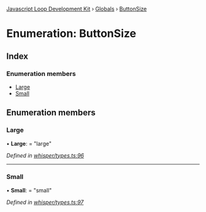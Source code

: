 [Javascript Loop Development Kit](../README.md) › [Globals](../globals.md) › [ButtonSize](buttonsize.md)

# Enumeration: ButtonSize

## Index

### Enumeration members

* [Large](buttonsize.md#large)
* [Small](buttonsize.md#small)

## Enumeration members

###  Large

• **Large**: = "large"

*Defined in [whisper/types.ts:96](https://github.com/open-olive/loop-development-kit/blob/ba5f0aac/ldk/javascript/src/whisper/types.ts#L96)*

___

###  Small

• **Small**: = "small"

*Defined in [whisper/types.ts:97](https://github.com/open-olive/loop-development-kit/blob/ba5f0aac/ldk/javascript/src/whisper/types.ts#L97)*
